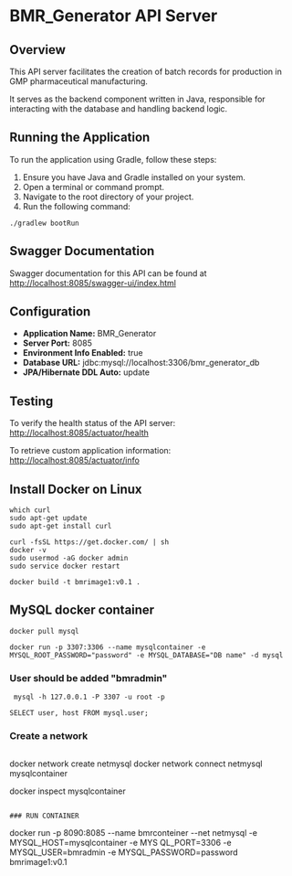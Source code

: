 # BMR_Generator API Server

## Overview
This API server facilitates the creation of batch records for production in GMP pharmaceutical manufacturing.

It serves as the backend component written in Java, responsible for interacting with the database and handling backend logic.

## Running the Application
To run the application using Gradle, follow these steps:

1. Ensure you have Java and Gradle installed on your system.
2. Open a terminal or command prompt.
3. Navigate to the root directory of your project.
4. Run the following command:
```
./gradlew bootRun
```

## Swagger Documentation
Swagger documentation for this API can be found at [http://localhost:8085/swagger-ui/index.html](http://localhost:8085/swagger-ui/index.html)

## Configuration
- **Application Name:** BMR_Generator
- **Server Port:** 8085
- **Environment Info Enabled:** true
- **Database URL:** jdbc:mysql://localhost:3306/bmr_generator_db
- **JPA/Hibernate DDL Auto:** update

## Testing

To verify the health status of the API server:
[http://localhost:8085/actuator/health](http://localhost:8085/actuator/health)


To retrieve custom application information:
[http://localhost:8085/actuator/info](http://localhost:8085/actuator/info)

## Install Docker on Linux
```
which curl
sudo apt-get update
sudo apt-get install curl

curl -fsSL https://get.docker.com/ | sh
docker -v
sudo usermod -aG docker admin
sudo service docker restart

docker build -t bmrimage1:v0.1 . 
```

## MySQL docker container
```
docker pull mysql
```
```
docker run -p 3307:3306 --name mysqlcontainer -e MYSQL_ROOT_PASSWORD="password" -e MYSQL_DATABASE="DB name" -d mysql
```
### User should be added "bmradmin"
```
 mysql -h 127.0.0.1 -P 3307 -u root -p

SELECT user, host FROM mysql.user;
```
### Create a network
```
```
docker network create netmysql
docker network connect netmysql mysqlcontainer

docker inspect mysqlcontainer
```

### RUN CONTAINER
```
docker run -p 8090:8085 --name bmrconteiner --net netmysql -e MYSQL_HOST=mysqlcontainer -e MYS
QL_PORT=3306 -e MYSQL_USER=bmradmin -e MYSQL_PASSWORD=password bmrimage1:v0.1